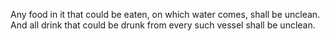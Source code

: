 Any food in it that could be eaten, on which water comes, shall be unclean. And all drink that could be drunk from every such vessel shall be unclean.
